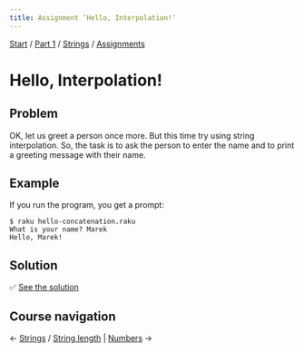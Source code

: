 ```yaml
---
title: Assignment ’Hello, Interpolation!‘
---
```


[Start](../../..) / [Part 1](../../../part1) / [Strings](../..) / [Assignments](..)

# Hello, Interpolation!

## Problem

OK, let us greet a person once more. But this time try using string interpolation. So, the task is to ask the person to enter the name and to print a greeting message with their name.

## Example

If you run the program, you get a prompt:

    $ raku hello-concatenation.raku
    What is your name? Marek
    Hello, Marek!

## Solution

✅ [See the solution](solution)

## Course navigation

← [Strings](../..) / [String length](../../string-length) | [Numbers](../../../numbers) →
